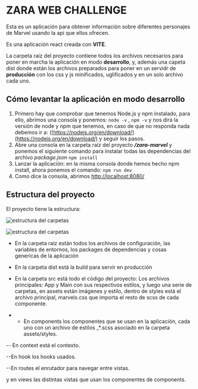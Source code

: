 
# ZARA WEB CHALLENGE
Esta es un aplicación para obtener información sobre diferentes personajes de Marvel usando la api que ellos ofrecen.

Es una aplicación react creada con **VITE**.

La carpeta raíz del proyecto contiene todos los archivos necesarios para poner en marcha la aplicación en modo **desarrollo**, y, además una capeta dist donde están los archivos preparados para poner en un servidr de **producción** con los css y js minificados, uglificados y en un solo archivo cada uno.

## Cómo levantar la aplicación en modo desarrollo
1. Primero hay que comprobar que tenemos Node.js y npm instalado, para ello, abrimos una consola y ponemos:
``node -v`` ,  ``npm -v`` 
y nos dirá la versión de node y npm que tenemos, en caso de que no responda nada debemos ir a:
([https://nodejs.org/en/download/](https://nodejs.org/en/download/) y seguir los pasos.
2. Abre una consola en la carpeta raíz del proyecto ***/zara-marvel*** y ponemos el siguiente comando para instalar todas las dependencias del archivo *package.json*
 ``npm install``
3. Lanzar la aplicación: en la misma consola donde hemos hecho npm install, ahora ponemos el comando:
   ``npm run dev``
4. Como dice la consola, abrimos [http://localhost:8080/](http://localhost:8080/)

## Estructura del proyecto
El proyecto tiene la estructura:

![estructura del carpetas](https://github.com/mtranche/zara-marvel/blob/feature/marvel/estructura1.png)

![estructura del carpetas](https://github.com/mtranche/zara-marvel/blob/feature/marvel/estructura.png)

 - En la carpeta raíz están todos los archivos de configuración, las variables de entornos, los packages de dependencias y cosas generícas de la aplicación
 - En la carpeta dist está la build para servir en producción
 - En la carpeta src está todo el código del proyecto: Los archivos principales: App y Main con sus respectivos estilos, y luego una serie de carpetas, en assets están imágenes y estilo, dentro de styles está el archivo principal, marvels.css que importa el resto de scss de cada componente.
   
 - - En components los componentes que se usan en la aplicación, cada uno con un archivo de estilos _*.scss  asociado en la carpeta assets/styles.

 -- En context está el contexto.
  
  --En hook los hooks usados.
  
  --En routes el enrutador para navegar entre vistas.
  
  y en views las distintas vistas que usan los componentes de components.

        

